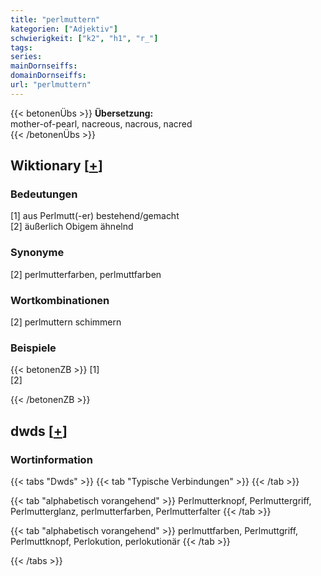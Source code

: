 ```yaml
---
title: "perlmuttern"
kategorien: ["Adjektiv"]
schwierigkeit: ["k2", "h1", "r_"]
tags:
series:
mainDornseiffs:
domainDornseiffs:
url: "perlmuttern"
---
```


{{< betonenÜbs >}}
**Übersetzung:**  
mother-of-pearl, nacreous, nacrous, nacred  
{{< /betonenÜbs >}}

## Wiktionary [[+](https://de.wiktionary.org/wiki/perlmuttern)]

### Bedeutungen
[1] aus Perlmutt(-er) bestehend/gemacht  
[2] äußerlich Obigem ähnelnd  

### Synonyme
[2] perlmutterfarben, perlmuttfarben  

### Wortkombinationen
[2] perlmuttern schimmern  

### Beispiele
{{< betonenZB >}}
[1]  
[2]  

{{< /betonenZB >}}


## dwds [[+](https://www.dwds.de/wb/perlmuttern)]

### Wortinformation
{{< tabs "Dwds" >}}
{{< tab "Typische Verbindungen" >}}
{{< /tab >}}

{{< tab "alphabetisch vorangehend" >}}
Perlmutterknopf, Perlmuttergriff, Perlmutterglanz, perlmutterfarben, Perlmutterfalter
{{< /tab >}}

{{< tab "alphabetisch vorangehend" >}}
perlmuttfarben, Perlmuttgriff, Perlmuttknopf, Perlokution, perlokutionär
{{< /tab >}}

{{< /tabs >}}

